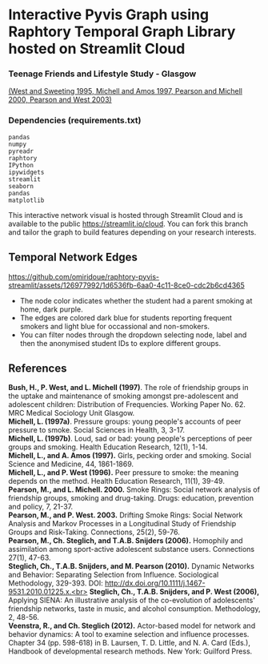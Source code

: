 # Interactive Pyvis Graph using Raphtory Temporal Graph Library hosted on Streamlit Cloud

### Teenage Friends and Lifestyle Study - Glasgow

[(West and Sweeting 1995, Michell and Amos 1997, Pearson and Michell 2000, Pearson and West 2003)](https://www.stats.ox.ac.uk/~snijders/siena/Glasgow_data.htm)

### Dependencies (requirements.txt)

```
pandas 
numpy
pyreadr
raphtory
IPython
ipywidgets
streamlit 
seaborn 
pandas
matplotlib
```

This interactive network visual is hosted through Streamlit Cloud and is available to the public https://streamlit.io/cloud. 
You can fork this branch and tailor the graph to build features depending on your research interests.

## Temporal Network Edges

https://github.com/omiridoue/raphtory-pyvis-streamlit/assets/126977992/1d6536fb-6aa0-4c11-8ce0-cdc2b6cd4365

- The node color indicates whether the student had a parent smoking at home, dark purple. 
- The edges are colored dark blue for students reporting frequent smokers and light blue for occassional and non-smokers.
- You can filter nodes through the dropdown selecting node, label and then the anonymised student IDs to explore different groups.

## References 

**Bush, H., P. West, and L. Michell (1997)**. The role of friendship groups in the uptake and maintenance of smoking amongst pre-adolescent and adolescent children: Distribution of Frequencies. Working Paper No. 62. MRC Medical Sociology Unit Glasgow.<br>
**Michell, L. (1997a)**. Pressure groups: young people's accounts of peer pressure to smoke. Social Sciences in Health, 3, 3-17.<br>
**Michell, L. (1997b)**. Loud, sad or bad: young people's perceptions of peer groups and smoking. Health Education Research, 12(1), 1-14.<br>
**Michell, L., and A. Amos (1997).** Girls, pecking order and smoking. Social Science and Medicine, 44, 1861-1869.<br>
**Michell, L., and P. West (1996).** Peer pressure to smoke: the meaning depends on the method. Health Education Research, 11(1), 39-49.<br>
**Pearson, M., and L. Michell. 2000.** Smoke Rings: Social network analysis of friendship groups, smoking and drug-taking. Drugs: education, prevention and policy, 7, 21-37.<br>
**Pearson, M., and P. West. 2003.** Drifting Smoke Rings: Social Network Analysis and Markov Processes in a Longitudinal Study of Friendship Groups and Risk-Taking. Connections, 25(2), 59-76.<br>
**Pearson, M., Ch. Steglich, and T.A.B. Snijders (2006).** Homophily and assimilation among sport-active adolescent substance users. Connections 27(1), 47-63.<br>
**Steglich, Ch., T.A.B. Snijders, and M. Pearson (2010).** Dynamic Networks and Behavior: Separating Selection from Influence. Sociological Methodology, 329-393. DOI: http://dx.doi.org/10.1111/j.1467-9531.2010.01225.x.<br>
**Steglich, Ch., T.A.B. Snijders, and P. West (2006),** Applying SIENA: An illustrative analysis of the co-evolution of adolescents' friendship networks, taste in music, and alcohol consumption. Methodology, 2, 48-56.<br>
**Veenstra, R., and Ch. Steglich (2012).** Actor-based model for network and behavior dynamics: A tool to examine selection and influence processes. Chapter 34 (pp. 598-618) in B. Laursen, T. D. Little, and N. A. Card (Eds.), Handbook of developmental research methods. New York: Guilford Press.
